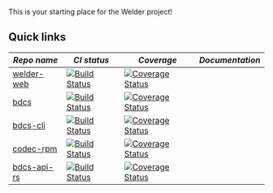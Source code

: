 This is your starting place for the Welder project!


Quick links
-----------


| *Repo name* | *CI status* | *Coverage*  | *Documentation* |
|---------------------------------------------------|---|---|---|
| [welder-web](https://github.com/weldr/welder-web) | [![Build Status](https://travis-ci.org/weldr/welder-web.svg?branch=master)](https://travis-ci.org/weldr/welder-web) | [![Coverage Status](https://coveralls.io/repos/github/weldr/welder-web/badge.svg?branch=master)](https://coveralls.io/github/weldr/welder-web?branch=master) |   |
| [bdcs](https://github.com/weldr/bdcs) | [![Build Status](https://travis-ci.org/weldr/bdcs.svg?branch=master)](https://travis-ci.org/weldr/bdcs) | [![Coverage Status](https://coveralls.io/repos/github/weldr/bdcs/badge.svg?branch=master)](https://coveralls.io/github/weldr/bdcs?branch=master) |   |
| [bdcs-cli](https://github.com/weldr/bdcs-cli) | [![Build Status](https://travis-ci.org/weldr/bdcs-cli.svg?branch=master)](https://travis-ci.org/weldr/bdcs-cli) | [![Coverage Status](https://coveralls.io/repos/github/weldr/bdcs-cli/badge.svg?branch=master)](https://coveralls.io/github/weldr/bdcs-cli?branch=master) |   |
| [codec-rpm](https://github.com/weldr/codec-rpm) | [![Build Status](https://travis-ci.org/weldr/codec-rpm.svg?branch=master)](https://travis-ci.org/weldr/codec-rpm) | [![Coverage Status](https://coveralls.io/repos/github/weldr/codec-rpm/badge.svg?branch=master)](https://coveralls.io/github/weldr/codec-rpm?branch=master) |   |
| [bdcs-api-rs](https://github.com/weldr/bdcs-api-rs) | [![Build Status](https://travis-ci.org/weldr/bdcs-api-rs.svg?branch=master)](https://travis-ci.org/weldr/bdcs-api-rs) | [![Coverage Status](https://coveralls.io/repos/github/weldr/bdcs-api-rs/badge.svg?branch=master)](https://coveralls.io/github/weldr/bdcs-api-rs?branch=master) |   |
